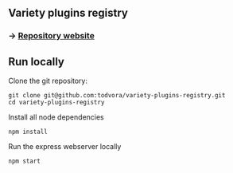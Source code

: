 ## Variety plugins registry

### → [Repository website](https://variety.herokuapp.com/)

## Run locally

Clone the git repository: 

```
git clone git@github.com:todvora/variety-plugins-registry.git
cd variety-plugins-registry
```

Install all node dependencies
```
npm install
```

Run the express webserver locally
```
npm start
```